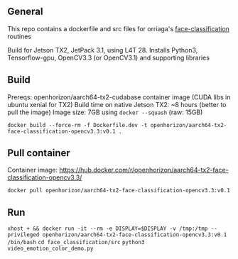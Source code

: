 ## General
This repo contains a dockerfile and src files for orriaga's [face-classification](https://github.com/oarriaga/face_classification) routines

Build for Jetson TX2, JetPack 3.1, using L4T 28.
Installs Python3, Tensorflow-gpu, OpenCV3.3 (or OpenCV3.1) and supporting libraries

## Build
Prereqs: openhorizon/aarch64-tx2-cudabase container image (CUDA libs in ubuntu xenial for TX2)
Build time on native Jetson TX2: ~8 hours (better to pull the image) 
Image size: 7GB using `docker --squash` (raw: 15GB)

`docker build --force-rm -f Dockerfile.dev -t openhorizon/aarch64-tx2-face-classification-opencv3.3:v0.1 .`

## Pull container
Container image: https://hub.docker.com/r/openhorizon/aarch64-tx2-face-classification-opencv3.3/

`docker pull openhorizon/aarch64-tx2-face-classification-opencv3.3:v0.1`

## Run
`xhost + && docker run -it --rm -e DISPLAY=$DISPLAY -v /tmp:/tmp --privileged openhorizon/aarch64-tx2-face-classification-opencv3.3:v0.1 /bin/bash`
`cd face_classification/src`
`python3 video_emotion_color_demo.py`
